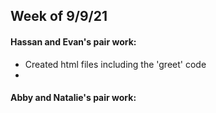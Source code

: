 
## **Week of 9/9/21**
#### **Hassan and Evan's pair work:**
- Created html files including the 'greet' code 
-

#### **Abby and Natalie's pair work:**
